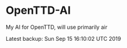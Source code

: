 # OpenTTD-AI
My AI for OpenTTD, will use primarily air

Latest backup: Sun Sep 15 16:10:02 UTC 2019
